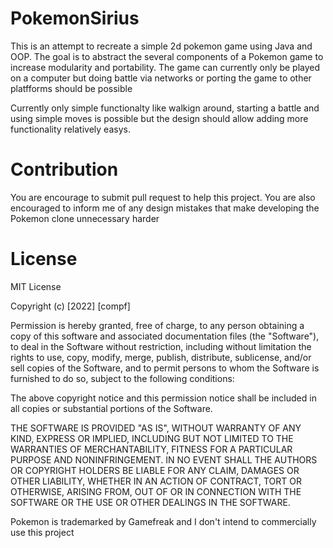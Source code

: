 # PokemonSirius

This is an attempt to recreate a simple 2d pokemon game using Java and OOP. The goal is to abstract the several components of a Pokemon game to increase modularity and portability. The game can currently only be played on a computer but doing battle via networks or porting the game to other platfforms should be possible

Currently only simple functionalty like walkign around, starting a battle and  using simple moves is possible but the design should allow adding more functionality relatively easys. 

# Contribution
You are encourage to submit pull request to help this project. You are also encouraged to inform me of any design mistakes that make developing the Pokemon clone unnecessary harder

# License
MIT License

Copyright (c) [2022] [compf]

Permission is hereby granted, free of charge, to any person obtaining a copy
of this software and associated documentation files (the "Software"), to deal
in the Software without restriction, including without limitation the rights
to use, copy, modify, merge, publish, distribute, sublicense, and/or sell
copies of the Software, and to permit persons to whom the Software is
furnished to do so, subject to the following conditions:

The above copyright notice and this permission notice shall be included in all
copies or substantial portions of the Software.

THE SOFTWARE IS PROVIDED "AS IS", WITHOUT WARRANTY OF ANY KIND, EXPRESS OR
IMPLIED, INCLUDING BUT NOT LIMITED TO THE WARRANTIES OF MERCHANTABILITY,
FITNESS FOR A PARTICULAR PURPOSE AND NONINFRINGEMENT. IN NO EVENT SHALL THE
AUTHORS OR COPYRIGHT HOLDERS BE LIABLE FOR ANY CLAIM, DAMAGES OR OTHER
LIABILITY, WHETHER IN AN ACTION OF CONTRACT, TORT OR OTHERWISE, ARISING FROM,
OUT OF OR IN CONNECTION WITH THE SOFTWARE OR THE USE OR OTHER DEALINGS IN THE
SOFTWARE.

Pokemon is trademarked by Gamefreak and I don't intend  to commercially use this project